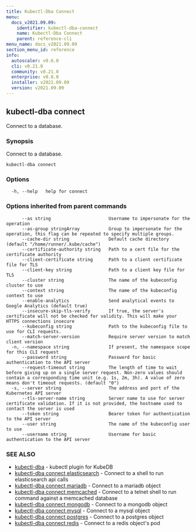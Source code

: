 ```yaml
---
title: Kubectl-Dba Connect
menu:
  docs_v2021.09.09:
    identifier: kubectl-dba-connect
    name: Kubectl-Dba Connect
    parent: reference-cli
menu_name: docs_v2021.09.09
section_menu_id: reference
info:
  autoscaler: v0.6.0
  cli: v0.21.0
  community: v0.21.0
  enterprise: v0.8.0
  installer: v2021.09.09
  version: v2021.09.09
---
```


## kubectl-dba connect

Connect to a database.

### Synopsis

Connect to a database.

```
kubectl-dba connect
```

### Options

```
  -h, --help   help for connect
```

### Options inherited from parent commands

```
      --as string                      Username to impersonate for the operation
      --as-group stringArray           Group to impersonate for the operation, this flag can be repeated to specify multiple groups.
      --cache-dir string               Default cache directory (default "/home/runner/.kube/cache")
      --certificate-authority string   Path to a cert file for the certificate authority
      --client-certificate string      Path to a client certificate file for TLS
      --client-key string              Path to a client key file for TLS
      --cluster string                 The name of the kubeconfig cluster to use
      --context string                 The name of the kubeconfig context to use
      --enable-analytics               Send analytical events to Google Analytics (default true)
      --insecure-skip-tls-verify       If true, the server's certificate will not be checked for validity. This will make your HTTPS connections insecure
      --kubeconfig string              Path to the kubeconfig file to use for CLI requests.
      --match-server-version           Require server version to match client version
  -n, --namespace string               If present, the namespace scope for this CLI request
      --password string                Password for basic authentication to the API server
      --request-timeout string         The length of time to wait before giving up on a single server request. Non-zero values should contain a corresponding time unit (e.g. 1s, 2m, 3h). A value of zero means don't timeout requests. (default "0")
  -s, --server string                  The address and port of the Kubernetes API server
      --tls-server-name string         Server name to use for server certificate validation. If it is not provided, the hostname used to contact the server is used
      --token string                   Bearer token for authentication to the API server
      --user string                    The name of the kubeconfig user to use
      --username string                Username for basic authentication to the API server
```

### SEE ALSO

* [kubectl-dba](/docs/v2021.09.09/reference/cli/kubectl-dba)	 - kubectl plugin for KubeDB
* [kubectl-dba connect elasticsearch](/docs/v2021.09.09/reference/cli/kubectl-dba_connect_elasticsearch)	 - Connect to a shell to run elasticsearch api calls
* [kubectl-dba connect mariadb](/docs/v2021.09.09/reference/cli/kubectl-dba_connect_mariadb)	 - Connect to a mariadb object
* [kubectl-dba connect memcached](/docs/v2021.09.09/reference/cli/kubectl-dba_connect_memcached)	 - Connect to a telnet shell to run command against a memcached database
* [kubectl-dba connect mongodb](/docs/v2021.09.09/reference/cli/kubectl-dba_connect_mongodb)	 - Connect to a mongodb object
* [kubectl-dba connect mysql](/docs/v2021.09.09/reference/cli/kubectl-dba_connect_mysql)	 - Connect to a mysql object
* [kubectl-dba connect postgres](/docs/v2021.09.09/reference/cli/kubectl-dba_connect_postgres)	 - Connect to a postgres object
* [kubectl-dba connect redis](/docs/v2021.09.09/reference/cli/kubectl-dba_connect_redis)	 - Connect to a redis object's pod

